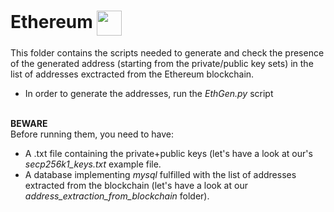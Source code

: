 # Ethereum <img align="center" src="https://cryptologos.cc/logos/ethereum-eth-logo.png?v=022" width="40" height="40">
This folder contains the scripts needed to generate and check the presence of the generated address (starting from the private/public key sets) in the list of addresses exctracted from the Ethereum blockchain.
<br>
- In order to generate the addresses, run the *EthGen.py* script
<br><br>

**BEWARE**<br>
Before running them, you need to have:
- A .txt file containing the private+public keys (let's have a look at our's *secp256k1_keys.txt* example file.
- A database implementing *mysql* fulfilled with the list of addresses extracted from the blockchain (let's have a look at our *address_extraction_from_blockchain* folder).